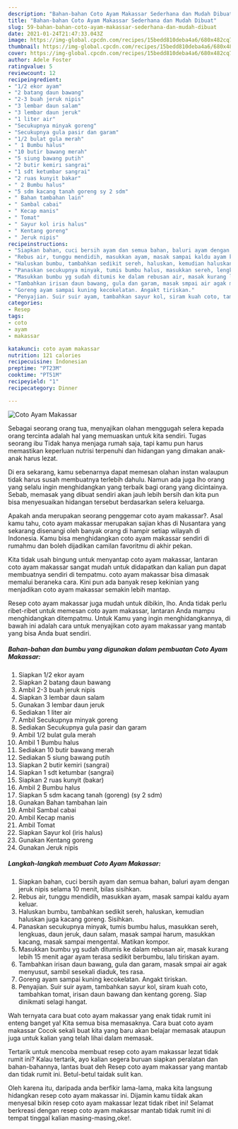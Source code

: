 ```yaml
---
description: "Bahan-bahan Coto Ayam Makassar Sederhana dan Mudah Dibuat"
title: "Bahan-bahan Coto Ayam Makassar Sederhana dan Mudah Dibuat"
slug: 59-bahan-bahan-coto-ayam-makassar-sederhana-dan-mudah-dibuat
date: 2021-01-24T21:47:33.043Z
image: https://img-global.cpcdn.com/recipes/15bedd810deba4a6/680x482cq70/coto-ayam-makassar-foto-resep-utama.jpg
thumbnail: https://img-global.cpcdn.com/recipes/15bedd810deba4a6/680x482cq70/coto-ayam-makassar-foto-resep-utama.jpg
cover: https://img-global.cpcdn.com/recipes/15bedd810deba4a6/680x482cq70/coto-ayam-makassar-foto-resep-utama.jpg
author: Adele Foster
ratingvalue: 5
reviewcount: 12
recipeingredient:
- "1/2 ekor ayam"
- "2 batang daun bawang"
- "2-3 buah jeruk nipis"
- "3 lembar daun salam"
- "3 lembar daun jeruk"
- "1 liter air"
- "Secukupnya minyak goreng"
- "Secukupnya gula pasir dan garam"
- "1/2 bulat gula merah"
- " 1 Bumbu halus"
- "10 butir bawang merah"
- "5 siung bawang putih"
- "2 butir kemiri sangrai"
- "1 sdt ketumbar sangrai"
- "2 ruas kunyit bakar"
- " 2 Bumbu halus"
- "5 sdm kacang tanah goreng sy 2 sdm"
- " Bahan tambahan lain"
- " Sambal cabai"
- " Kecap manis"
- " Tomat"
- " Sayur kol iris halus"
- " Kentang goreng"
- " Jeruk nipis"
recipeinstructions:
- "Siapkan bahan, cuci bersih ayam dan semua bahan, baluri ayam dengan jeruk nipis selama 10 menit, bilas sisihkan."
- "Rebus air, tunggu mendidih, masukkan ayam, masak sampai kaldu ayam keluar."
- "Haluskan bumbu, tambahkan sedikit sereh, haluskan, kemudian haluskan juga kacang goreng. Sisihkan."
- "Panaskan secukupnya minyak, tumis bumbu halus, masukkan sereh, lengkuas, daun jeruk, daun salam, masak sampai harum, masukkan kacang, masak sampai mengental. Matikan kompor."
- "Masukkan bumbu yg sudah ditumis ke dalam rebusan air, masak kurang lebih 15 menit agar ayam terasa sedikit berbumbu, lalu tiriskan ayam."
- "Tambahkan irisan daun bawang, gula dan garam, masak smpai air agak menyusut, sambil sesekali diaduk, tes rasa."
- "Goreng ayam sampai kuning kecokelatan. Angakt tiriskan."
- "Penyajian. Suir suir ayam, tambahkan sayur kol, siram kuah coto, tambahkan tomat, irisan daun bawang dan kentang goreng. Siap dinikmati selagi hangat."
categories:
- Resep
tags:
- coto
- ayam
- makassar

katakunci: coto ayam makassar 
nutrition: 121 calories
recipecuisine: Indonesian
preptime: "PT23M"
cooktime: "PT51M"
recipeyield: "1"
recipecategory: Dinner

---
```



![Coto Ayam Makassar](https://img-global.cpcdn.com/recipes/15bedd810deba4a6/680x482cq70/coto-ayam-makassar-foto-resep-utama.jpg)

Sebagai seorang orang tua, menyajikan olahan menggugah selera kepada orang tercinta adalah hal yang memuaskan untuk kita sendiri. Tugas seorang ibu Tidak hanya menjaga rumah saja, tapi kamu pun harus memastikan keperluan nutrisi terpenuhi dan hidangan yang dimakan anak-anak harus lezat.

Di era  sekarang, kamu sebenarnya dapat memesan olahan instan walaupun tidak harus susah membuatnya terlebih dahulu. Namun ada juga lho orang yang selalu ingin menghidangkan yang terbaik bagi orang yang dicintainya. Sebab, memasak yang dibuat sendiri akan jauh lebih bersih dan kita pun bisa menyesuaikan hidangan tersebut berdasarkan selera keluarga. 



Apakah anda merupakan seorang penggemar coto ayam makassar?. Asal kamu tahu, coto ayam makassar merupakan sajian khas di Nusantara yang sekarang disenangi oleh banyak orang di hampir setiap wilayah di Indonesia. Kamu bisa menghidangkan coto ayam makassar sendiri di rumahmu dan boleh dijadikan camilan favoritmu di akhir pekan.

Kita tidak usah bingung untuk menyantap coto ayam makassar, lantaran coto ayam makassar sangat mudah untuk didapatkan dan kalian pun dapat membuatnya sendiri di tempatmu. coto ayam makassar bisa dimasak memalui beraneka cara. Kini pun ada banyak resep kekinian yang menjadikan coto ayam makassar semakin lebih mantap.

Resep coto ayam makassar juga mudah untuk dibikin, lho. Anda tidak perlu ribet-ribet untuk memesan coto ayam makassar, lantaran Anda mampu menghidangkan ditempatmu. Untuk Kamu yang ingin menghidangkannya, di bawah ini adalah cara untuk menyajikan coto ayam makassar yang mantab yang bisa Anda buat sendiri.

<!--inarticleads1-->

##### Bahan-bahan dan bumbu yang digunakan dalam pembuatan Coto Ayam Makassar:

1. Siapkan 1/2 ekor ayam
1. Siapkan 2 batang daun bawang
1. Ambil 2-3 buah jeruk nipis
1. Siapkan 3 lembar daun salam
1. Gunakan 3 lembar daun jeruk
1. Sediakan 1 liter air
1. Ambil Secukupnya minyak goreng
1. Sediakan Secukupnya gula pasir dan garam
1. Ambil 1/2 bulat gula merah
1. Ambil  1 Bumbu halus
1. Sediakan 10 butir bawang merah
1. Sediakan 5 siung bawang putih
1. Siapkan 2 butir kemiri (sangrai)
1. Siapkan 1 sdt ketumbar (sangrai)
1. Siapkan 2 ruas kunyit (bakar)
1. Ambil  2 Bumbu halus
1. Siapkan 5 sdm kacang tanah (goreng) (sy 2 sdm)
1. Gunakan  Bahan tambahan lain
1. Ambil  Sambal cabai
1. Ambil  Kecap manis
1. Ambil  Tomat
1. Siapkan  Sayur kol (iris halus)
1. Gunakan  Kentang goreng
1. Gunakan  Jeruk nipis




<!--inarticleads2-->

##### Langkah-langkah membuat Coto Ayam Makassar:

1. Siapkan bahan, cuci bersih ayam dan semua bahan, baluri ayam dengan jeruk nipis selama 10 menit, bilas sisihkan.
1. Rebus air, tunggu mendidih, masukkan ayam, masak sampai kaldu ayam keluar.
1. Haluskan bumbu, tambahkan sedikit sereh, haluskan, kemudian haluskan juga kacang goreng. Sisihkan.
1. Panaskan secukupnya minyak, tumis bumbu halus, masukkan sereh, lengkuas, daun jeruk, daun salam, masak sampai harum, masukkan kacang, masak sampai mengental. Matikan kompor.
1. Masukkan bumbu yg sudah ditumis ke dalam rebusan air, masak kurang lebih 15 menit agar ayam terasa sedikit berbumbu, lalu tiriskan ayam.
1. Tambahkan irisan daun bawang, gula dan garam, masak smpai air agak menyusut, sambil sesekali diaduk, tes rasa.
1. Goreng ayam sampai kuning kecokelatan. Angakt tiriskan.
1. Penyajian. Suir suir ayam, tambahkan sayur kol, siram kuah coto, tambahkan tomat, irisan daun bawang dan kentang goreng. Siap dinikmati selagi hangat.




Wah ternyata cara buat coto ayam makassar yang enak tidak rumit ini enteng banget ya! Kita semua bisa memasaknya. Cara buat coto ayam makassar Cocok sekali buat kita yang baru akan belajar memasak ataupun juga untuk kalian yang telah lihai dalam memasak.

Tertarik untuk mencoba membuat resep coto ayam makassar lezat tidak rumit ini? Kalau tertarik, ayo kalian segera buruan siapkan peralatan dan bahan-bahannya, lantas buat deh Resep coto ayam makassar yang mantab dan tidak rumit ini. Betul-betul taidak sulit kan. 

Oleh karena itu, daripada anda berfikir lama-lama, maka kita langsung hidangkan resep coto ayam makassar ini. Dijamin kamu tiidak akan menyesal bikin resep coto ayam makassar lezat tidak ribet ini! Selamat berkreasi dengan resep coto ayam makassar mantab tidak rumit ini di tempat tinggal kalian masing-masing,oke!.

